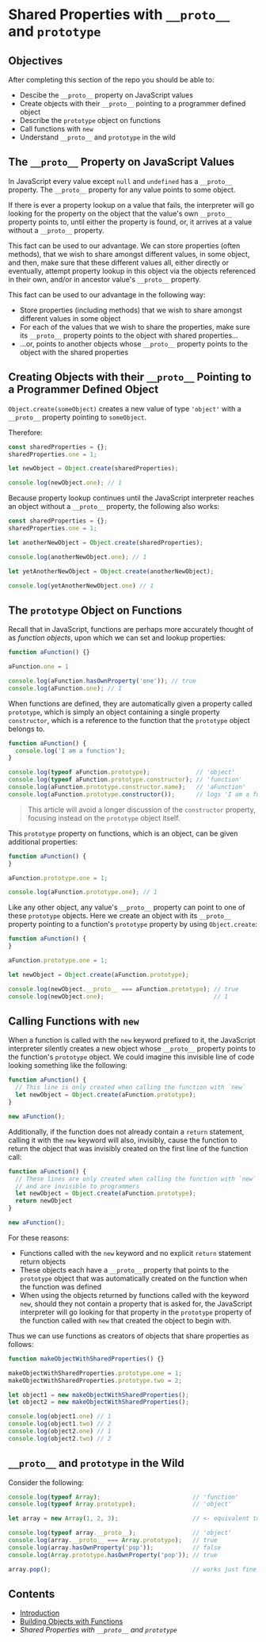 # Shared Properties with `__proto__` and `prototype`

## Objectives

After completing this section of the repo you should be able to:

- Descibe the `__proto__` property on JavaScript values
- Create objects with their `__proto__` pointing to a programmer defined object
- Describe the `prototype` object on functions
- Call functions with `new`
- Understand `__proto__` and `prototype` in the wild

## The `__proto__` Property on JavaScript Values

In JavaScript every value except `null` and `undefined` has a `__proto__` property. The `__proto__` property for any value points to some object.

If there is ever a property lookup on a value that fails, the interpreter will go looking for the property on the object that the value's own `__proto__` property points to, until either the property is found, or, it arrives at a value without a `__proto__` property.

This fact can be used to our advantage. We can store properties (often methods), that we wish to share amongst different values, in some object, and then, make sure that these different values all, either directly or eventually, attempt property lookup in this object via the objects referenced in their own, and/or in ancestor value's `__proto__` property.

This fact can be used to our advantage in the following way:

- Store properties (including methods) that we wish to share amongst different values in some object
- For each of the values that we wish to share the properties, make sure its `__proto__` property points to the object with shared properties...
- ...or, points to another objects whose `__proto__` property points to the object with the shared properties

## Creating Objects with their `__proto__` Pointing to a Programmer Defined Object

`Object.create(someObject)` creates a new value of type `'object'` with a `__proto__` property pointing to `someObject`.

Therefore:

```javascript
const sharedProperties = {};
sharedProperties.one = 1;

let newObject = Object.create(sharedProperties);

console.log(newObject.one); // 1
```

Because property lookup continues until the JavaScript interpreter reaches an object without a `__proto__` property, the following also works:

```javascript
const sharedProperties = {};
sharedProperties.one = 1;

let anotherNewObject = Object.create(sharedProperties);

console.log(anotherNewObject.one); // 1

let yetAnotherNewObject = Object.create(anotherNewObject);

console.log(yetAnotherNewObject.one) // 1
```

## The `prototype` Object on Functions

Recall that in JavaScript, functions are perhaps more accurately thought of as *function objects*, upon which we can set and lookup properties:

```javascript
function aFunction() {}

aFunction.one = 1

console.log(aFunction.hasOwnProperty('one')); // true
console.log(aFunction.one); // 1
```

When functions are defined, they are automatically given a property called `prototype`, which is simply an object containing a single property `constructor`, which is a reference to the function that the `prototype` object belongs to.

```javascript
function aFunction() {
  console.log('I am a function');
}

console.log(typeof aFunction.prototype);             // 'object'
console.log(typeof aFunction.prototype.constructor); // 'function'
console.log(aFunction.prototype.constructor.name);   // 'aFunction'
console.log(aFunction.prototype.constructor());      // logs 'I am a function'
```

>This article will avoid a longer discussion of the `constructor` property, focusing instead on the `prototype` object itself.

This `prototype` property on functions, which is an object, can be given additional properties:

```javascript
function aFunction() {
}

aFunction.prototype.one = 1;

console.log(aFunction.prototype.one); // 1
```

Like any other object, any value's `__proto__` property can point to one of these `prototype` objects. Here we create an object with its `__proto__` property pointing to a function's `prototype` property by using `Object.create`:

```javascript
function aFunction() {
}

aFunction.prototype.one = 1;

let newObject = Object.create(aFunction.prototype);

console.log(newObject.__proto__ === aFunction.prototype); // true
console.log(newObject.one);                               // 1
```

## Calling Functions with `new`

When a function is called with the `new` keyword prefixed to it, the JavaScript interpreter silently creates a new object whose `__proto__` property points to the function's `prototype` object. We could imagine this invisible line of code looking something like the following:

```javascript
function aFunction() {
  // This line is only created when calling the function with `new`
  let newObject = Object.create(aFunction.prototype);
}

new aFunction();
```

Additionally, if the function does not already contain a `return` statement, calling it with the `new` keyword will also, invisibly, cause the function to return the object that was invisibly created on the first line of the function call:


```javascript
function aFunction() {
  // These lines are only created when calling the function with `new`
  // and are invisible to programmers
  let newObject = Object.create(aFunction.prototype);
  return newObject
}

new aFunction();
```

For these reasons:

- Functions called with the `new` keyword and no explicit `return` statement return objects
- These objects each have a `__proto__` property that points to the `prototype` object that was automatically created on the function when the function was defined
- When using the objects returned by functions called with the keyword `new`, should they not contain a property that is asked for, the JavaScript interpreter will go looking for that property in the `prototype` property of the function called with `new` that created the object to begin with.

Thus we can use functions as creators of objects that share properties as follows:

```javascript
function makeObjectWithSharedProperties() {}

makeObjectWithSharedProperties.prototype.one = 1;
makeObjectWithSharedProperties.prototype.two = 2;

let object1 = new makeObjectWithSharedProperties();
let object2 = new makeObjectWithSharedProperties();

console.log(object1.one) // 1
console.log(object1.two) // 2
console.log(object2.one) // 1
console.log(object2.two) // 2
```

## `__proto__` and `prototype` in the Wild

Consider the following:

```javascript
console.log(typeof Array);                          // 'function'
console.log(typeof Array.prototype);                // 'object'

let array = new Array(1, 2, 3);                     // <- equivalent to `let array = [1, 2, 3]`

console.log(typeof array.__proto__);                // 'object'
console.log(array.__proto__ === Array.prototype);   // true
console.log(array.hasOwnProperty('pop'));           // false
console.log(Array.prototype.hasOwnProperty('pop')); // true

array.pop();                                        // works just fine
```

## Contents

- [Introduction](../README.md)
- [Building Objects with Functions](building_objects_with_functions.md)
- *Shared Properties with `__proto__` and `prototype`*
